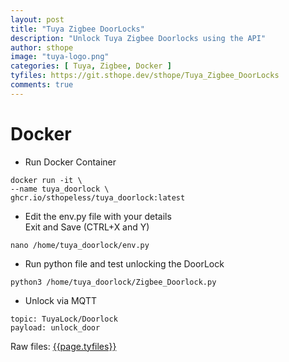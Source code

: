 ```yaml
---
layout: post
title: "Tuya Zigbee DoorLocks"
description: "Unlock Tuya Zigbee Doorlocks using the API"
author: sthope
image: "tuya-logo.png"
categories: [ Tuya, Zigbee, Docker ]
tyfiles: https://git.sthope.dev/sthope/Tuya_Zigbee_DoorLocks
comments: true
---
```


# Docker 

- Run Docker Container
```
docker run -it \
--name tuya_doorlock \
ghcr.io/sthopeless/tuya_doorlock:latest
```

- Edit the env.py file with your details  
  Exit and Save (CTRL+X and Y)
```
nano /home/tuya_doorlock/env.py
```

- Run python file and test unlocking the DoorLock
```
python3 /home/tuya_doorlock/Zigbee_Doorlock.py
```

- Unlock via MQTT
```
topic: TuyaLock/Doorlock
payload: unlock_door
```  
  
  
Raw files: [{{page.tyfiles}}]({{page.tyfiles}})


